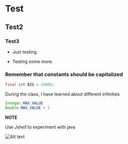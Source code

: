 # Test
## Test2
### Test3


* Just testing.

* Testing some more.
 
### Remember that constants should be capitalized
```java
final int BIG = 10000;
```


During the class, I have learned about different infinities

```java
Integer.MAX_VALUE
Double.MAX_VALUE + 1
```

**NOTE**

Use *Jshell* to experiment with java

![Alt text](https://i.ytimg.com/vi/7SVSXiWc0-o/maxresdefault.jpg "Optional title")

